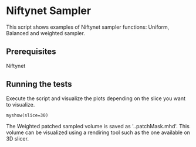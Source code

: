 # Niftynet Sampler 

This script shows examples of Niftynet sampler functions: Uniform, Balanced and weighted sampler.

## Prerequisites

Niftynet

## Running the tests

Execute the script and visualize the plots depending on the slice you want to visualize.

```
myshow(slice=30)
```

The Weighted patched sampled volume is saved as '..patchMask.mhd'. This volume can be visualized using a rendiring tool such as the one available on 3D slicer.
